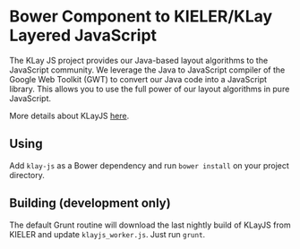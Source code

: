 Bower Component to KIELER/KLay Layered JavaScript
===

The KLay JS project provides our Java-based layout algorithms to the JavaScript community. We leverage the Java to JavaScript compiler of the Google Web Toolkit (GWT) to convert our Java code into a JavaScript library. This allows you to use the full power of our layout algorithms in pure JavaScript.

More details about KLayJS [here](http://rtsys.informatik.uni-kiel.de/confluence/pages/viewpage.action?pageId=8651755).

Using
---

Add `klay-js` as a Bower dependency and run `bower install` on your
project directory.

Building (development only)
---

The default Grunt routine will download the last nightly build of
KLayJS from KIELER and update `klayjs_worker.js`. Just run `grunt`.
